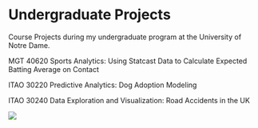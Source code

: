 # Undergraduate Projects
Course Projects during my undergraduate program at the University of Notre Dame.

MGT 40620 Sports Analytics: Using Statcast Data to Calculate Expected Batting Average on Contact

ITAO 30220 Predictive Analytics: Dog Adoption Modeling

ITAO 30240 Data Exploration and Visualization: Road Accidents in the UK
<div class='tableauPlaceholder' id='viz1548254659241' style='position: relative'><noscript><a href='#'><img alt=' ' src='https:&#47;&#47;public.tableau.com&#47;static&#47;images&#47;UK&#47;UKRoadAccidents_Final&#47;Story&#47;1_rss.png' style='border: none' /></a></noscript><object class='tableauViz'  style='display:none;'><param name='host_url' value='https%3A%2F%2Fpublic.tableau.com%2F' /> <param name='embed_code_version' value='3' /> <param name='site_root' value='' /><param name='name' value='UKRoadAccidents_Final&#47;Story' /><param name='tabs' value='no' /><param name='toolbar' value='yes' /><param name='static_image' value='https:&#47;&#47;public.tableau.com&#47;static&#47;images&#47;UK&#47;UKRoadAccidents_Final&#47;Story&#47;1.png' /> <param name='animate_transition' value='yes' /><param name='display_static_image' value='yes' /><param name='display_spinner' value='yes' /><param name='display_overlay' value='yes' /><param name='display_count' value='yes' /></object></div>                <script type='text/javascript'>                    var divElement = document.getElementById('viz1548254659241');                    var vizElement = divElement.getElementsByTagName('object')[0];                    vizElement.style.width='100%';vizElement.style.height=(divElement.offsetWidth*0.75)+'px';                    var scriptElement = document.createElement('script');                    scriptElement.src = 'https://public.tableau.com/javascripts/api/viz_v1.js';                    vizElement.parentNode.insertBefore(scriptElement, vizElement);                </script>
